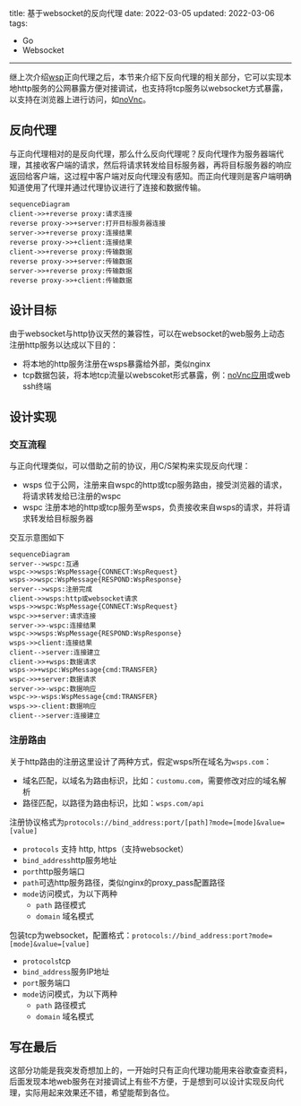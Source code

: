 title: 基于websocket的反向代理
date: 2022-03-05
updated: 2022-03-06
tags:
- Go
- Websocket
---
继上次介绍[wsp](https://github.com/gowsp/wsp)正向代理之后，本节来介绍下反向代理的相关部分，它可以实现本地http服务的公网暴露方便对接调试，也支持将tcp服务以websocket方式暴露，以支持在浏览器上进行访问，如[noVnc](https://novnc.com/noVNC/vnc.html)。
<!--more-->

## 反向代理

与正向代理相对的是反向代理，那么什么反向代理呢？反向代理作为服务器端代理，其接收客户端的请求，然后将请求转发给目标服务器，再将目标服务器的响应返回给客户端，这过程中客户端对反向代理没有感知。而正向代理则是客户端明确知道使用了代理并通过代理协议进行了连接和数据传输。

```mermaid
sequenceDiagram
client->>+reverse proxy:请求连接
reverse proxy->>+server:打开目标服务器连接
server->>+reverse proxy:连接结果
reverse proxy->>+client:连接结果
client->>+reverse proxy:传输数据
reverse proxy->>+server:传输数据
server->>+reverse proxy:传输数据
reverse proxy->>+client:传输数据
```

## 设计目标

由于websocket与http协议天然的兼容性，可以在websocket的web服务上动态注册http服务以达成以下目的：

- 将本地的http服务注册在wsps暴露给外部，类似nginx
- tcp数据包装，将本地tcp流量以webscoket形式暴露，例：[noVnc应用](https://novnc.com/noVNC/vnc.html)或web ssh终端

## 设计实现

### 交互流程

与正向代理类似，可以借助之前的协议，用C/S架构来实现反向代理：

- wsps 位于公网，注册来自wspc的http或tcp服务路由，接受浏览器的请求，将请求转发给已注册的wspc
- wspc 注册本地的http或tcp服务至wsps，负责接收来自wsps的请求，并将请求转发给目标服务器

交互示意图如下

```mermaid
sequenceDiagram
server-->wspc:互通
wspc->>wsps:WspMessage{CONNECT:WspRequest}
wsps->>wspc:WspMessage{RESPOND:WspResponse}
server-->wsps:注册完成
client->>wsps:http或websocket请求
wsps->>wspc:WspMessage{CONNECT:WspRequest}
wspc->>+server:请求连接
server->>-wspc:连接结果
wspc->>wsps:WspMessage{RESPOND:WspResponse}
wsps->>client:连接结果
client-->server:连接建立
client->>+wsps:数据请求
wsps->>+wspc:WspMessage{cmd:TRANSFER}
wspc->>+server:数据请求
server->>-wspc:数据响应
wspc->>-wsps:WspMessage{cmd:TRANSFER}
wsps->>-client:数据响应
client-->server:连接建立
```

### 注册路由

关于http路由的注册这里设计了两种方式，假定wsps所在域名为`wsps.com`：

- 域名匹配，以域名为路由标识，比如：`customu.com`，需要修改对应的域名解析
- 路径匹配，以路径为路由标识，比如：`wsps.com/api`

注册协议格式为`protocols://bind_address:port/[path]?mode=[mode]&value=[value]`

- `protocols` 支持 http, https（支持websocket）
- `bind_address`http服务地址
- `port`http服务端口
- `path`可选http服务路径，类似nginx的proxy_pass配置路径
- `mode`访问模式，为以下两种
  - `path` 路径模式
  - `domain` 域名模式

包装tcp为websocket，配置格式：`protocols://bind_address:port?mode=[mode]&value=[value]`

- `protocols`tcp
- `bind_address`服务IP地址
- `port`服务端口
- `mode`访问模式，为以下两种
  - `path` 路径模式
  - `domain` 域名模式

## 写在最后

这部分功能是我突发奇想加上的，一开始时只有正向代理功能用来谷歌查查资料，后面发现本地web服务在对接调试上有些不方便，于是想到可以设计实现反向代理，实际用起来效果还不错，希望能帮到各位。